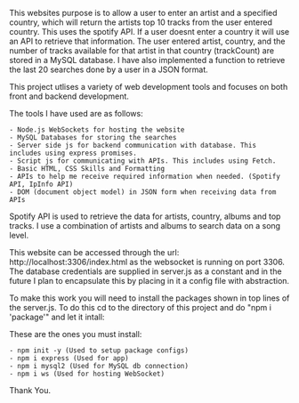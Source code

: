 
This websites purpose is to allow a user to enter an artist and a specified country, which will return the artists top 10 tracks from the user entered country. 
This uses the spotify API.
If a user doesnt enter a country it will use an API to retrieve that information.
The user entered artist, country, and the number of tracks available for that artist in that country (trackCount) are stored in a MySQL database.
I have also implemented a function to retrieve the last 20 searches done by a user in a JSON format.

This project utlises a variety of web development tools and focuses on both front and backend development.

The tools I have used are as follows:

	- Node.js WebSockets for hosting the website
	- MySQL Databases for storing the searches
	- Server side js for backend communication with database. This includes using express promises.
	- Script js for communicating with APIs. This includes using Fetch.
	- Basic HTML, CSS Skills and Formatting
	- APIs to help me receive required information when needed. (Spotify API, IpInfo API)
	- DOM (document object model) in JSON form when receiving data from APIs

Spotify API is used to retrieve the data for artists, country, albums and top tracks. I use a combination of artists and albums to search data on a song level.

This website can be accessed through the url: http://localhost:3306/index.html as the websocket is running on port 3306.
The database credentials are supplied in server.js as a constant and in the future I plan to encapsulate this by placing in it a config file with abstraction.

To make this work you will need to install the packages shown in top lines of the server.js.
To do this cd to the directory of this project and do "npm i 'package'" and let it intall:

These are the ones you must install:

 	- npm init -y (Used to setup package configs)
 	- npm i express (Used for app)
	- npm i mysql2 (Used for MySQL db connection)
	- npm i ws (Used for hosting WebSocket)
 
	

Thank You.
